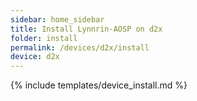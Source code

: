 ```yaml
---
sidebar: home_sidebar
title: Install Lynnrin-AOSP on d2x
folder: install
permalink: /devices/d2x/install
device: d2x
---
```

{% include templates/device_install.md %}
